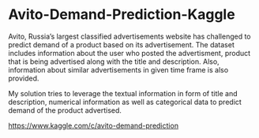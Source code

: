 # Avito-Demand-Prediction-Kaggle

Avito, Russia’s largest classified advertisements website has challenged to predict demand of a product based on its advertisement. The dataset includes information about the user who posted the advertisment, product that is being advertised along with the title and description. Also, information about similar advertisements in given time frame is also provided.


My solution tries to leverage the textual information in form of title and description, numerical information as well as categorical data to predict demand of the product advertised.

https://www.kaggle.com/c/avito-demand-prediction
